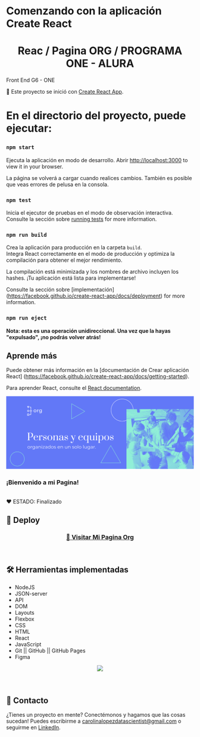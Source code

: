 # Comenzando con la aplicación Create React
<h1 align="center"> Reac / Pagina ORG / PROGRAMA ONE - ALURA </h1>


 Front End G6 - ONE 


🥇 Este proyecto se inició con [Create React App](https://github.com/facebook/create-react-app).

# En el directorio del proyecto, puede ejecutar:
### `npm start`

Ejecuta la aplicación en modo de desarrollo.
Abrir [http://localhost:3000](http://localhost:3000) to view it in your browser.

La página se volverá a cargar cuando realices cambios.
También es posible que veas errores de pelusa en la consola.

### `npm test`

Inicia el ejecutor de pruebas en el modo de observación interactiva.
Consulte la sección sobre [running tests](https://facebook.github.io/create-react-app/docs/running-tests) for more information.

### `npm run build`

Crea la aplicación para producción en la carpeta `build`.\
Integra React correctamente en el modo de producción y optimiza la compilación para obtener el mejor rendimiento.

La compilación está minimizada y los nombres de archivo incluyen los hashes.
¡Tu aplicación está lista para implementarse!

Consulte la sección sobre [implementación]
(https://facebook.github.io/create-react-app/docs/deployment) for more information.

### `npm run eject`
**Nota: esta es una operación unidireccional. Una vez que la hayas "expulsado", ¡no podrás volver atrás!**

## Aprende más

Puede obtener más información en la [documentación de Crear aplicación React] (https://facebook.github.io/create-react-app/docs/getting-started).

Para aprender React, consulte el [React documentation](https://reactjs.org/).



<p align="center" >
     <img width="600" heigth="300" src="public/img/header.png">
</p>


### ¡Bienvenido a mi Pagina!



<br />
  ❤️ ESTADO: Finalizado
<br />

## 🔎 Deploy
<div align="center">
  <h3>
    <a href="https://org-bay-zeta.vercel.app/" >
      🔗 Visitar Mi Pagina Org
    </a>
</div>
<br />

## 🛠️ Herramientas implementadas 
  - NodeJS
  - JSON-server
  - API
  - DOM
  - Layouts
  - Flexbox
  - CSS
  - HTML
  - React
  - JavaScript
  - Git || GitHub || GitHub Pages
  - Figma

<div align="center">
    <a href="https://skillicons.dev">
      <img src="https://skillicons.dev/icons?i=css,html,js,git,github,figma" />
    </a>
</div>
<br />

<br />

## 📧 Contacto
¿Tienes un proyecto en mente? Conectémonos y hagamos que las cosas sucedan! Puedes escribirme a carolinalopezdatascientist@gmail.com o seguirme en [LinkedIn](https://www.linkedin.com/in/carolina-lopez-430208106/).
<br /><br />
 
